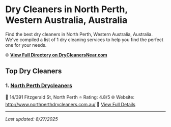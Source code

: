 # Dry Cleaners in North Perth, Western Australia, Australia

Find the best dry cleaners in North Perth, Western Australia, Australia. We've compiled a list of 1 dry cleaning services to help you find the perfect one for your needs.

🌐 **[View Full Directory on DryCleanersNear.com](https://drycleanersnear.com/city/Australia/Western%20Australia/North%20Perth)**

## Top Dry Cleaners

### 1. [North Perth Drycleaners](https://drycleanersnear.com/dryCleaner/68ad16031d9ee695c9252c96/north-perth-drycleaners)
📍 14/391 Fitzgerald St, North Perth
⭐ Rating: 4.8/5
🌐 Website: http://www.northperthdrycleaners.com.au/
🔗 [View Full Details](https://drycleanersnear.com/dryCleaner/68ad16031d9ee695c9252c96/north-perth-drycleaners)


---

*Last updated: 8/27/2025*

